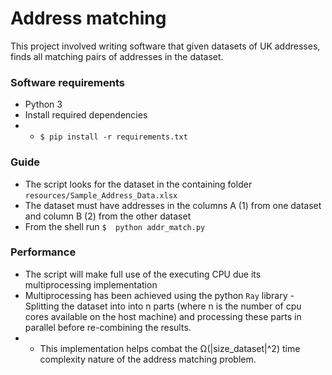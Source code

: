 # Address matching

This project involved writing software that given datasets of UK addresses, finds all matching pairs of addresses in the dataset.

### Software requirements
- Python 3
- Install required dependencies
- - `$ pip install -r requirements.txt`

### Guide
- The script looks for the dataset in the containing folder `resources/Sample_Address_Data.xlsx`
- The dataset must have addresses in the columns A (1) from one dataset and column B (2) from the other dataset
-  From the shell run `$  python addr_match.py`

### Performance
- The script will make full use of the executing CPU due its multiprocessing implementation
- Multiprocessing has been achieved using the python `Ray` library - Splitting the dataset into into n parts (where n is the number of cpu cores available on the host machine) and processing these parts in parallel before re-combining the results.
- - This implementation helps combat the Ω(|size_dataset|^2) time complexity nature of the address matching problem.
